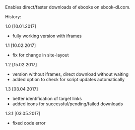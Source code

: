 Enables direct/faster downloads of ebooks on ebook-dl.com.

History:

1.0 [10.01.2017]

  - fully working version with iframes

1.1 [10.02.2017]

  - fix for change in site-layout

1.2 [15.02.2017]

  - version without iframes, direct download without waiting
  - added option to check for script updates automatically

1.3 [03.04.2017]

  - better identification of target links
  - added icons for successful/pending/failed downloads

1.3.1 [03.05.2017]

  - fixed code error  


